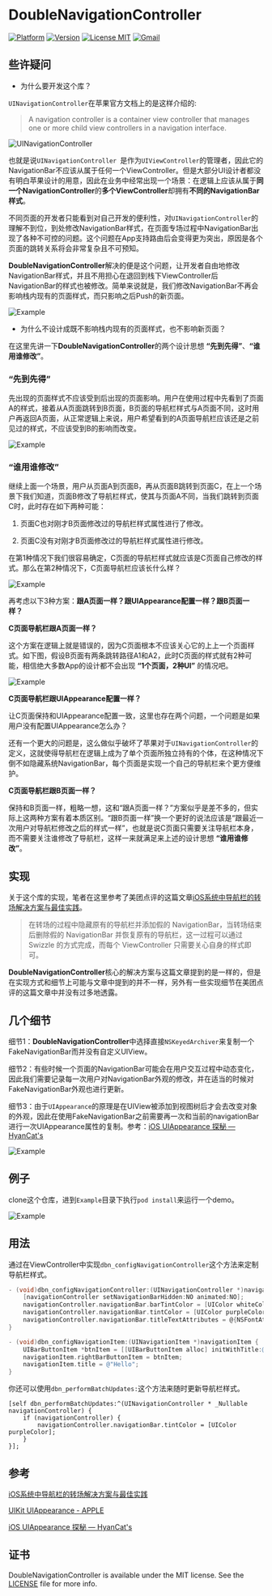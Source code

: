 # DoubleNavigationController

[![Platform](https://img.shields.io/cocoapods/p/DoubleNavigationController.svg?style=flat)](https://cocoapods.org/?q=doublenavigationcontroller)
[![Version](https://img.shields.io/cocoapods/v/DoubleNavigationController.svg?style=flat)](https://cocoapods.org/?q=doublenavigationcontroller)
[![License MIT](https://img.shields.io/badge/license-MIT-green.svg?style=flat)](https://github.com/RyanLeeLY/DoubleNavigationController/blob/master/LICENSE)
[![Gmail](https://img.shields.io/badge/Gmail-@liyaoxjtu2013-red.svg?style=flat)](mail://liyaoxjtu2013@gmail.com)

## 些许疑问
* 为什么要开发这个库？

`UINavigationController`在苹果官方文档上的是这样介绍的:

> A navigation controller is a container view controller that manages one or more child view controllers in a navigation interface. 

![UINavigationController](https://docs-assets.developer.apple.com/published/83ef757907/navigation_interface_2x_8f059f7f-2e2f-4c86-8468-7402b7b3cfe0.png)

也就是说`UINavigationController `是作为`UIViewController`的管理者，因此它的NavigationBar不应该从属于任何一个ViewController。但是大部分UI设计者都没有明白苹果设计的用意，因此在业务中经常出现一个场景：在逻辑上应该从属于**同一个NavigationController**的**多个ViewController**却拥有**不同的NavigationBar样式**。

不同页面的开发者只能看到对自己开发的便利性，对`UINavigationController`的理解不到位，到处修改NavigationBar样式，在页面专场过程中NavigationBar出现了各种不可控的问题。这个问题在App支持路由后会变得更为突出，原因是各个页面的跳转关系将会非常复杂且不可预知。

**DoubleNavigationController**解决的便是这个问题，让开发者自由地修改NavigationBar样式，并且不用担心在退回到栈下ViewController后NavigationBar的样式也被修改。简单来说就是，我们修改NavigationBar不再会影响栈内现有的页面样式，而只影响之后Push的新页面。

![Example](https://github.com/RyanLeeLY/DoubleNavigationController/blob/master/Resource/architecture.jpeg)

* 为什么不设计成既不影响栈内现有的页面样式，也不影响新页面？

在这里先讲一下**DoubleNavigationController**的两个设计思想 **“先到先得”**、**“谁用谁修改”**。

### “先到先得”
先出现的页面样式不应该受到后出现的页面影响。用户在使用过程中先看到了页面A的样式，接着从A页面跳转到B页面，B页面的导航栏样式与A页面不同，这时用户再返回A页面，从正常逻辑上来说，用户希望看到的A页面导航栏应该还是之前见过的样式，不应该受到B的影响而改变。

![Example](https://github.com/RyanLeeLY/DoubleNavigationController/blob/master/Resource/001.jpeg)

### “谁用谁修改”
继续上面一个场景，用户从页面A到页面B，再从页面B跳转到页面C，在上一个场景下我们知道，页面B修改了导航栏样式，使其与页面A不同，当我们跳转到页面C时，此时存在如下两种可能：

1. 页面C也对刚才B页面修改过的导航栏样式属性进行了修改。

2. 页面C没有对刚才B页面修改过的导航栏样式属性进行修改。

在第1种情况下我们很容易确定，C页面的导航栏样式就应该是C页面自己修改的样式。那么在第2种情况下，C页面导航栏应该长什么样？

![Example](https://github.com/RyanLeeLY/DoubleNavigationController/blob/master/Resource/002.jpeg)

再考虑以下3种方案：**跟A页面一样？跟UIAppearance配置一样？跟B页面一样？**

**C页面导航栏跟A页面一样？**

这个方案在逻辑上就是错误的，因为C页面根本不应该关心它的上上一个页面样式。如下图，假设B页面有两条跳转路径A1和A2，此时C页面的样式就有2种可能，相信绝大多数App的设计都不会出现 **“1个页面，2种UI”** 的情况吧。

![Example](https://github.com/RyanLeeLY/DoubleNavigationController/blob/master/Resource/003.jpeg)

**C页面导航栏跟UIAppearance配置一样？**

让C页面保持和UIAppearance配置一致，这里也存在两个问题，一个问题是如果用户没有配置UIAppearance怎么办？

还有一个更大的问题是，这么做似乎破坏了苹果对于`UINavigationController`的定义，这就使得导航栏在逻辑上成为了单个页面所独立持有的个体，在这种情况下倒不如隐藏系统NavigationBar，每个页面是实现一个自己的导航栏来个更方便维护。

**C页面导航栏跟B页面一样？**

保持和B页面一样，粗略一想，这和“跟A页面一样？”方案似乎是差不多的，但实际上这两种方案有着本质区别。“跟B页面一样”换一个更好的说法应该是“跟最近一次用户对导航栏修改之后的样式一样”，也就是说C页面只需要关注导航栏本身，而不需要关注谁修改了导航栏，这样一来就满足来上述的设计思想 **“谁用谁修改”**。

## 实现

关于这个库的实现，笔者在这里参考了美团点评的这篇文章[iOS系统中导航栏的转场解决方案与最佳实践](https://tech.meituan.com/2018/10/25/navigation-transition-solution-and-best-practice-in-meituan.html)。

> 在转场的过程中隐藏原有的导航栏并添加假的 NavigationBar，当转场结束后删除假的 NavigationBar 并恢复原有的导航栏，这一过程可以通过 Swizzle 的方式完成，而每个 ViewController 只需要关心自身的样式即可。

**DoubleNavigationController**核心的解决方案与这篇文章提到的是一样的，但是在实现方式和细节上可能与文章中提到的并不一样，另外有一些实现细节在美团点评的这篇文章中并没有过多地透露。

## 几个细节

细节1：**DoubleNavigationController**中选择直接`NSKeyedArchiver`来复制一个FakeNavigationBar而并没有自定义UIView。

细节2：有些时候一个页面的NavigationBar可能会在用户交互过程中动态变化，因此我们需要记录每一次用户对NavigationBar外观的修改，并在适当的时候对FakeNavigationBar外观也进行更新。

细节3：由于`UIAppearance`的原理是在UIView被添加到视图树后才会去改变对象的外观，因此在使用FakeNavigationBar之前需要再一次和当前的navigationBar进行一次UIAppearance属性的复制。参考：[iOS UIAppearance 探秘 — HyanCat's](https://hyancat.com/posts/2016/04/13/UIAppearance/)

![Example](https://github.com/RyanLeeLY/DoubleNavigationController/blob/master/Resource/hf5r9.png)

## 例子

clone这个仓库，进到`Example`目录下执行`pod install`来运行一个demo。

![Example](https://github.com/RyanLeeLY/DoubleNavigationController/blob/master/Resource/example_high.gif)

## 用法

通过在ViewController中实现`dbn_configNavigationController`这个方法来定制导航栏样式。

```objective-c
- (void)dbn_configNavigationController:(UINavigationController *)navigationController {
    [navigationController setNavigationBarHidden:NO animated:NO];
    navigationController.navigationBar.barTintColor = [UIColor whiteColor];
    navigationController.navigationBar.tintColor = [UIColor purpleColor];
    navigationController.navigationBar.titleTextAttributes = @{NSFontAttributeName: [UIFont systemFontOfSize:20], NSForegroundColorAttributeName: [UIColor redColor]};
}

- (void)dbn_configNavigationItem:(UINavigationItem *)navigationItem {
    UIBarButtonItem *btnItem = [[UIBarButtonItem alloc] initWithTitle:@"Next" style:UIBarButtonItemStylePlain target:self action:@selector(eventFromButton:)];
    navigationItem.rightBarButtonItem = btnItem;
    navigationItem.title = @"Hello";
}
```

你还可以使用`dbn_performBatchUpdates:`这个方法来随时更新导航栏样式。

```
[self dbn_performBatchUpdates:^(UINavigationController * _Nullable navigationController) {
    if (navigationController) {
        navigationController.navigationBar.tintColor = [UIColor purpleColor];
    }
}];
```

## 参考

[iOS系统中导航栏的转场解决方案与最佳实践](https://tech.meituan.com/2018/10/25/navigation-transition-solution-and-best-practice-in-meituan.html)

[UIKit UIAppearance - APPLE](https://developer.apple.com/documentation/uikit/uiappearance)

[iOS UIAppearance 探秘 — HyanCat's](https://hyancat.com/posts/2016/04/13/UIAppearance/)

## 证书

DoubleNavigationController is available under the MIT license. See the [LICENSE](https://github.com/RyanLeeLY/DoubleNavigationController/blob/master/LICENSE) file for more info.
